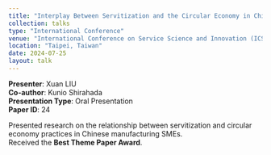 ```yaml
---
title: "Interplay Between Servitization and the Circular Economy in Chinese Manufacturing SMEs"
collection: talks
type: "International Conference"
venue: "International Conference on Service Science and Innovation (ICSSI 2024)"
location: "Taipei, Taiwan"
date: 2024-07-25
layout: talk
---
```


**Presenter**: Xuan LIU  
**Co-author**: Kunio Shirahada  
**Presentation Type**: Oral Presentation  
**Paper ID**: 24  

Presented research on the relationship between servitization and circular economy practices in Chinese manufacturing SMEs.  
Received the **Best Theme Paper Award**.
